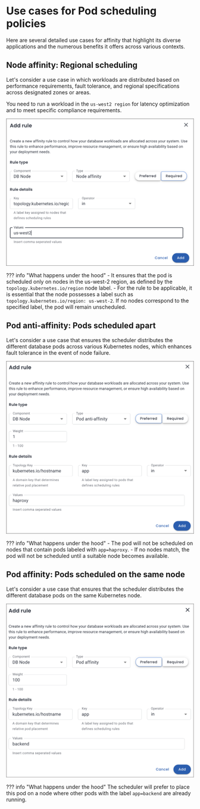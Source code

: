 # Use cases for Pod scheduling policies

Here are several detailed use cases for affinity that highlight its diverse applications and the numerous benefits it offers across various contexts.


## Node affinity: Regional scheduling

Let's consider a use case in which workloads are distributed based on performance requirements, fault tolerance, and regional specifications across designated zones or areas.

You need to run a workload in the `us-west2 region` for latency optimization and to meet specific compliance requirements.

  ![!image](../images/configure_node_affinity.png)

??? info "What happens under the hood"
    - It ensures that the pod is scheduled only on nodes in the us-west-2 region, as defined by the `topology.kubernetes.io/region` node label.
    - For the rule to be applicable, it is essential that the node possesses a label such as `topology.kubernetes.io/region: us-west-2`. If no nodes correspond to the specified label, the pod will remain unscheduled.


## Pod anti-affinity: Pods scheduled apart

Let's consider a use case that ensures the scheduler distributes the different database pods across various Kubernetes nodes, which enhances fault tolerance in the event of node failure.

![!image](../images/default_pod_affinity_rule.png)

??? info "What happens under the hood"
    - The pod will not be scheduled on nodes that contain pods labeled with `app=haproxy`.
    - If no nodes match, the pod will not be scheduled until a suitable node becomes available.

## Pod affinity: Pods scheduled on the same node

Let's consider a use case that ensures that the scheduler distributes the different database pods on the same Kubernetes node.


  ![!image](../images/default_pod_anti_affinity_rule.png)

??? info "What happens under the hood"
    The scheduler will prefer to place this pod on a node where other pods with the label `app=backend` are already running.













 











